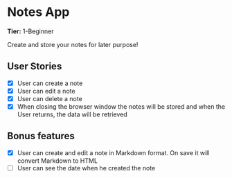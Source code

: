 # Notes App

**Tier:** 1-Beginner

Create and store your notes for later purpose!

## User Stories

-   [x] User can create a note
-   [x] User can edit a note
-   [x] User can delete a note
-   [x] When closing the browser window the notes will be stored and when the User returns, the data will be retrieved

## Bonus features

-   [x] User can create and edit a note in Markdown format. On save it will convert Markdown to HTML
-   [ ] User can see the date when he created the note